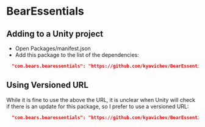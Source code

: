 # BearEssentials

## Adding to a Unity project
- Open Packages/manifest.json
- Add this package to the list of the dependencies:
```json
  "com.bears.bearessentials": "https://github.com/kyavichev/BearEssentials.git?path=/BearEssentials/Assets",
```

## Using Versioned URL
While it is fine to use the above the URL, it is unclear when Unity will check if there is an update for this package, so I prefer to use a versioned URL:
```json
  "com.bears.bearessentials": "https://github.com/kyavichev/BearEssentials.git?path=/BearEssentials/Assets#bear-essentials-1.0.14",
```
